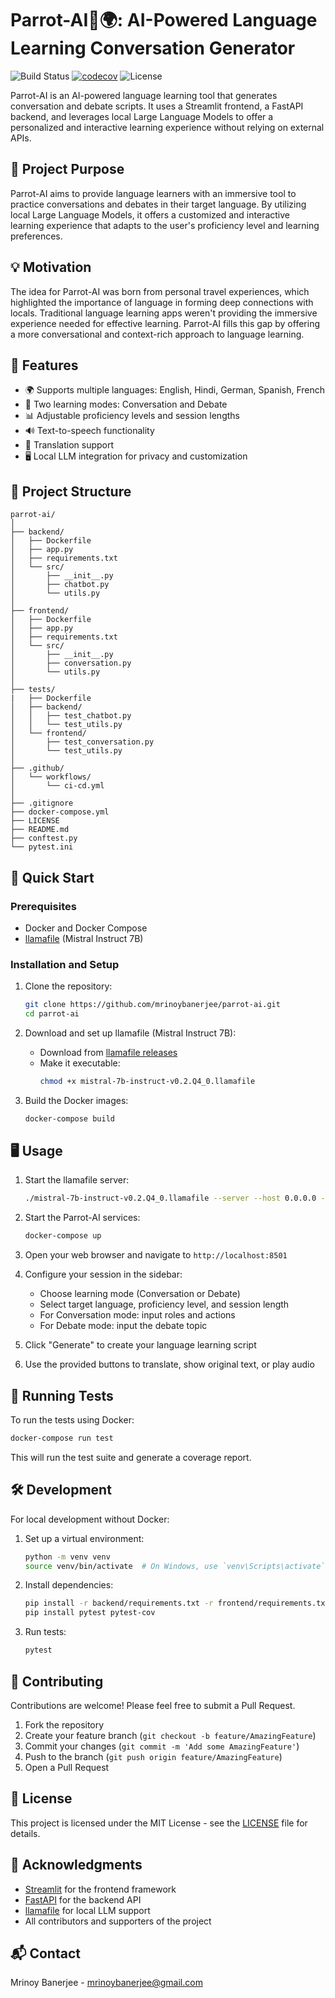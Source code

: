 # Parrot-AI🦜🌍: AI-Powered Language Learning Conversation Generator

![Build Status](https://github.com/mrinoybanerjee/parrot-ai/actions/workflows/ci-cd.yml/badge.svg)
[![codecov](https://codecov.io/gh/mrinoybanerjee/parrot-ai/branch/main/graph/badge.svg)](https://codecov.io/gh/mrinoybanerjee/parrot-ai)
![License](https://img.shields.io/badge/license-MIT-blue)

Parrot-AI is an AI-powered language learning tool that generates conversation and debate scripts. It uses a Streamlit frontend, a FastAPI backend, and leverages local Large Language Models to offer a personalized and interactive learning experience without relying on external APIs.

## 🎯 Project Purpose

Parrot-AI aims to provide language learners with an immersive tool to practice conversations and debates in their target language. By utilizing local Large Language Models, it offers a customized and interactive learning experience that adapts to the user's proficiency level and learning preferences.

## 💡 Motivation

The idea for Parrot-AI was born from personal travel experiences, which highlighted the importance of language in forming deep connections with locals. Traditional language learning apps weren't providing the immersive experience needed for effective learning. Parrot-AI fills this gap by offering a more conversational and context-rich approach to language learning.

## 🌟 Features

- 🌍 Supports multiple languages: English, Hindi, German, Spanish, French
- 💬 Two learning modes: Conversation and Debate
- 📊 Adjustable proficiency levels and session lengths
- 🔊 Text-to-speech functionality
- 🔄 Translation support
- 🖥️ Local LLM integration for privacy and customization

## 🌴 Project Structure

```
parrot-ai/
│
├── backend/
│   ├── Dockerfile
│   ├── app.py
│   ├── requirements.txt
│   └── src/
│       ├── __init__.py
│       ├── chatbot.py
│       └── utils.py
│
├── frontend/
│   ├── Dockerfile
│   ├── app.py
│   ├── requirements.txt
│   └── src/
│       ├── __init__.py
│       ├── conversation.py
│       └── utils.py
│
├── tests/
|   ├── Dockerfile
│   ├── backend/
│   │   ├── test_chatbot.py
│   │   └── test_utils.py
│   └── frontend/
│       ├── test_conversation.py
│       └── test_utils.py
│
├── .github/
│   └── workflows/
│       └── ci-cd.yml
│
├── .gitignore
├── docker-compose.yml
├── LICENSE
├── README.md
├── conftest.py
└── pytest.ini
```

## 🚀 Quick Start

### Prerequisites

- Docker and Docker Compose
- [llamafile](https://github.com/Mozilla-Ocho/llamafile) (Mistral Instruct 7B)

### Installation and Setup

1. Clone the repository:
   ```bash
   git clone https://github.com/mrinoybanerjee/parrot-ai.git
   cd parrot-ai
   ```

2. Download and set up llamafile (Mistral Instruct 7B):
   - Download from [llamafile releases](https://github.com/Mozilla-Ocho/llamafile/releases)
   - Make it executable:
     ```bash
     chmod +x mistral-7b-instruct-v0.2.Q4_0.llamafile
     ```

3. Build the Docker images:
   ```bash
   docker-compose build
   ```

## 🖥️ Usage

1. Start the llamafile server:

   ```bash
   ./mistral-7b-instruct-v0.2.Q4_0.llamafile --server --host 0.0.0.0 --port 8080
   ```

2. Start the Parrot-AI services:

   ```bash
   docker-compose up
   ```

3. Open your web browser and navigate to `http://localhost:8501`

4. Configure your session in the sidebar:
   - Choose learning mode (Conversation or Debate)
   - Select target language, proficiency level, and session length
   - For Conversation mode: input roles and actions
   - For Debate mode: input the debate topic

5. Click "Generate" to create your language learning script

6. Use the provided buttons to translate, show original text, or play audio

## 🧪 Running Tests

To run the tests using Docker:

```bash
docker-compose run test
```

This will run the test suite and generate a coverage report.

## 🛠️ Development

For local development without Docker:

1. Set up a virtual environment:
   ```bash
   python -m venv venv
   source venv/bin/activate  # On Windows, use `venv\Scripts\activate`
   ```

2. Install dependencies:
   ```bash
   pip install -r backend/requirements.txt -r frontend/requirements.txt
   pip install pytest pytest-cov
   ```

3. Run tests:
   ```bash
   pytest
   ```

## 🤝 Contributing

Contributions are welcome! Please feel free to submit a Pull Request.

1. Fork the repository
2. Create your feature branch (`git checkout -b feature/AmazingFeature`)
3. Commit your changes (`git commit -m 'Add some AmazingFeature'`)
4. Push to the branch (`git push origin feature/AmazingFeature`)
5. Open a Pull Request

## 📜 License

This project is licensed under the MIT License - see the [LICENSE](LICENSE) file for details.

## 🙏 Acknowledgments

- [Streamlit](https://streamlit.io/) for the frontend framework
- [FastAPI](https://fastapi.tiangolo.com/) for the backend API
- [llamafile](https://github.com/Mozilla-Ocho/llamafile) for local LLM support
- All contributors and supporters of the project

## 📬 Contact

Mrinoy Banerjee - mrinoybanerjee@gmail.com

